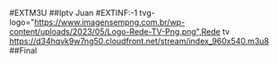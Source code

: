 #EXTM3U
##Iptv Juan
#EXTINF:-1 tvg-logo="https://www.imagensempng.com.br/wp-content/uploads/2023/05/Logo-Rede-TV-Png.png",Rede tv
https://d34hqvk9w7ng50.cloudfront.net/stream/index_960x540.m3u8
##Final

